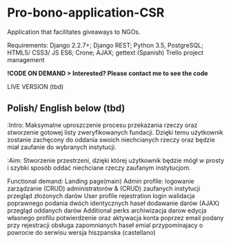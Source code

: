 # Pro-bono-application-CSR

Application that facilitates giveaways to NGOs.

Requirements: Django 2.2.7+; Django REST; Python 3.5, PostgreSQL; HTML5/ CSS3/ JS ES6; Crone; AJAX; gettext (Spanish)
Trello project management 

**!CODE ON DEMAND > Interested? Please contact me to see the code**

LIVE VERSION (tbd)

## Polish/ English below (tbd)

:Intro:
Maksymalne uproszczenie procesu przekazania rzeczy oraz stworzenie gotowej listy zweryfikowanych fundacji. Dzięki temu użytkownik zostanie zachęcony do oddania swoich niechcianych rzeczy oraz będzie miał zaufanie do wybranych instytucji. 

:Aim:
Stworzenie przestrzeni, dzięki której użytkownik będzie mógł w prosty i szybki sposób oddać niechciane rzeczy zaufanym instytucjom.

Functional demand:
Landing page(main)
Admin profile:
     logowanie
     zarządzanie (CRUD) administratorów & (CRUD) zaufanych instytucji
     przegląd złożonych darów
User profile
     rejestration
     login
     walidacja poprawnego podania dwóch identycznych haseł
     dodawanie darów (AJAX)
     przegląd oddanych darów
Additional perks
    archiwizacja darow
    edycja własnego profilu
    potwierdzenie oraz aktywacja konta poprzez email podany przy rejestracji
    obsługa zapomnianych haseł
    emial przypominajacy o powrocie do serwisu
    wersja hiszpanska (castellano)
    
     



